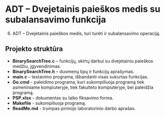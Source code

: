 # ADT – Dvejetainis paieškos medis su subalansavimo funkcija

6. ADT – Dvejetainis paieškos medis, turi turėti ir subalansavimo operaciją.

## Projekto struktūra

- **BinarySearchTree.c** – funkcijų, skirtų darbui su dvejetainiu paieškos medžiu, įgyvendinimas.
- **BinarySearchTree.h** – duomenų tipų ir funkcijų aprašymas.
- **main.c** – testavimo programa, išbandanti visas sukurtas funkcijas.
- **Go.cmd** - paleidimo programa, kuri sukompiliuoja programą tiek asmeniniame kompiuteryje, tiek fakulteto kompiuteryje, bei paleidžia programą.
- **PSP.xlsx** - dokumentas su laiko fiksavimo forma.
- **Makefile** - sukompiliuoja programą.
- **ReadMe.md** - trumpas pirmojo laboratorinio darbo aprašas.
